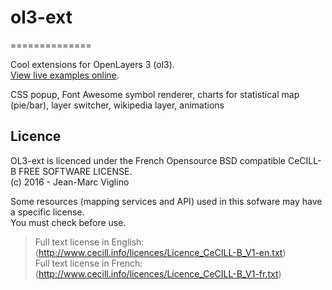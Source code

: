 # ol3-ext
==============

Cool extensions for OpenLayers 3 (ol3).  
[View live examples online](http://viglino.github.io/ol3-ext/).

CSS popup, 
Font Awesome symbol renderer, 
charts for statistical map (pie/bar), 
layer switcher,
wikipedia layer, 
animations

## Licence

OL3-ext is licenced under the French Opensource BSD compatible CeCILL-B FREE SOFTWARE LICENSE.  
 (c) 2016 - Jean-Marc Viglino

Some resources (mapping services and API) used in this sofware may have a specific license.  
You must check before use.

> Full text license in English: (http://www.cecill.info/licences/Licence_CeCILL-B_V1-en.txt)  
> Full text license in French: (http://www.cecill.info/licences/Licence_CeCILL-B_V1-fr.txt)

